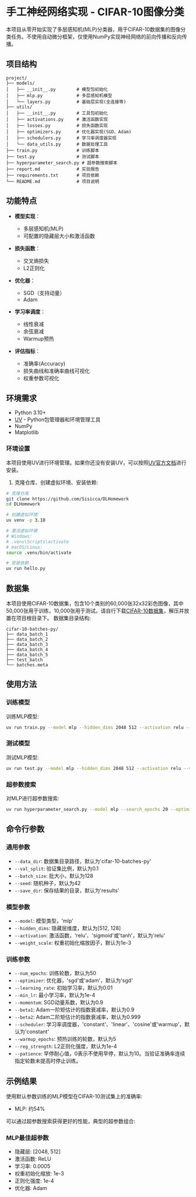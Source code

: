 # 手工神经网络实现 - CIFAR-10图像分类

本项目从零开始实现了多层感知机(MLP)分类器，用于CIFAR-10数据集的图像分类任务。不使用自动微分框架，仅使用NumPy实现神经网络的前向传播和反向传播。

## 项目结构

```
project/
├── models/
│   ├── __init__.py        # 模型包初始化
│   ├── mlp.py             # 多层感知机模型
│   └── layers.py          # 基础层实现(全连接等)
├── utils/
│   ├── __init__.py        # 工具包初始化
│   ├── activations.py     # 激活函数实现
│   ├── losses.py          # 损失函数实现
│   ├── optimizers.py      # 优化器实现(SGD、Adam)
│   ├── schedulers.py      # 学习率调度器实现
│   └── data_utils.py      # 数据处理工具
├── train.py               # 训练脚本
├── test.py                # 测试脚本
├── hyperparameter_search.py # 超参数搜索脚本
├── report.md              # 实验报告
├── requirements.txt       # 项目依赖
└── README.md              # 项目说明
```

## 功能特点

- **模型实现**：
  - 多层感知机(MLP)
  - 可配置的隐藏层大小和激活函数

- **损失函数**：
  - 交叉熵损失
  - L2正则化

- **优化器**：
  - SGD（支持动量）
  - Adam

- **学习率调度**：
  - 线性衰减
  - 余弦衰减
  - Warmup预热

- **评估指标**：
  - 准确率(Accuracy)
  - 损失曲线和准确率曲线可视化
  - 权重参数可视化

## 环境需求

- Python 3.10+
- [UV](https://github.com/astral-sh/uv) - Python包管理器和环境管理工具
- NumPy
- Matplotlib

### 环境设置

本项目使用UV进行环境管理。如果你还没有安装UV，可以按照[UV官方文档](https://github.com/astral-sh/uv)进行安装。

1. 克隆仓库、创建虚拟环境、安装依赖:

```bash
# 克隆仓库
git clone https://github.com/Sisicca/DLHomework
cd DLHomework

# 创建虚拟环境
uv venv -p 3.10

# 激活虚拟环境
# Windows:
# .venv\Scripts\activate
# macOS/Linux:
source .venv/bin/activate

# 安装依赖
uv run hello.py
```

## 数据集

本项目使用CIFAR-10数据集，包含10个类别的60,000张32x32彩色图像，其中50,000张用于训练，10,000张用于测试。请自行下载[CIFAR-10数据集](https://www.cs.toronto.edu/~kriz/cifar.html)，解压并放置在项目根目录下。
数据集目录结构:

```
cifar-10-batches-py/
├── data_batch_1
├── data_batch_2
├── data_batch_3
├── data_batch_4
├── data_batch_5
├── test_batch
└── batches.meta
```

## 使用方法

### 训练模型

训练MLP模型:

```bash
uv run train.py --model mlp --hidden_dims 2048 512 --activation relu --learning_rate 0.0005 --optimizer adam --scheduler cosine --num_epochs 50
```

### 测试模型

测试MLP模型:

```bash
uv run test.py --model mlp --hidden_dims 2048 512 --activation relu --visualize
```

### 超参数搜索

对MLP进行超参数搜索:

```bash
uv run hyperparameter_search.py --model mlp --search_epochs 20 --optimizer adam
```

## 命令行参数

### 通用参数

- `--data_dir`: 数据集目录路径，默认为'cifar-10-batches-py'
- `--val_split`: 验证集比例，默认为0.1
- `--batch_size`: 批大小，默认为128
- `--seed`: 随机种子，默认为42
- `--save_dir`: 保存结果的目录，默认为'results'

### 模型参数

- `--model`: 模型类型，'mlp'
- `--hidden_dims`: 隐藏层维度，默认为[512, 128]
- `--activation`: 激活函数，'relu'、'sigmoid'或'tanh'，默认为'relu'
- `--weight_scale`: 权重初始化缩放因子，默认为1e-3

### 训练参数

- `--num_epochs`: 训练轮数，默认为50
- `--optimizer`: 优化器，'sgd'或'adam'，默认为'sgd'
- `--learning_rate`: 初始学习率，默认为0.01
- `--min_lr`: 最小学习率，默认为1e-4
- `--momentum`: SGD动量系数，默认为0.9
- `--beta1`: Adam一阶矩估计的指数衰减率，默认为0.9
- `--beta2`: Adam二阶矩估计的指数衰减率，默认为0.999
- `--scheduler`: 学习率调度器，'constant'、'linear'、'cosine'或'warmup'，默认为'constant'
- `--warmup_epochs`: 预热训练的轮数，默认为5
- `--reg_strength`: L2正则化强度，默认为1e-4
- `--patience`: 早停耐心值，0表示不使用早停，默认为10。当验证准确率连续指定轮数未提高时停止训练。

## 示例结果

使用默认参数训练的MLP模型在CIFAR-10测试集上的准确率:

- MLP: 约54%

可以通过超参数搜索获得更好的性能，典型的超参数组合:

### MLP最佳超参数
- 隐藏层: [2048, 512]
- 激活函数: ReLU
- 学习率: 0.0005
- 权重初始化缩放: 1e-3
- 正则化强度: 1e-4
- 优化器: Adam
